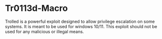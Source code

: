 # Tr0113d-Macro
Trolled is a powerful exploit designed to allow privilege escalation on some systems. It is meant to be used for windows 10/11. This exploit should not be used for any malicious or illegal means.
